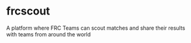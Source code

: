 # frcscout
A platform where FRC Teams can scout matches and share their results with teams from around the world
